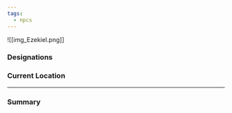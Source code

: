 ```yaml
---
tags:
  - npcs
---
```

![[img_Ezekiel.png]]
### Designations


### Current Location


___
### Summary
